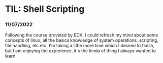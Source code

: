 # TIL: Shell Scripting

### 11/07/2022

Following the course provided by EDX, I could refresh my mind about some concepts of linux, all the basics knowledge of system operations, scripting, file handling, etc etc. 
I'm taking a little more time which I desired to finish, but I am enjoying the experience, it's the kinda of thing I always wanted to learn.
